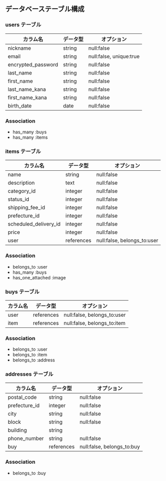 ## データベーステーブル構成

### users テーブル

| カラム名           | データ型   | オプション       |
|-------------------|----------|-------------------|
| nickname          | string   | null:false       |
| email             | string   | null:false, unique:true |
| encrypted_password| string   | null:false       |
| last_name         | string   | null:false       |
| first_name        | string   | null:false       |
| last_name_kana    | string   | null:false       |
| first_name_kana   | string   | null:false       |
| birth_date        | date     | null:false       |

### Association
- has_many :buys
- has_many :items

### items テーブル

| カラム名                | データ型 | オプション          |
|------------------------|--------|----------------------|
| name                   | string | null:false          |
| description            | text   | null:false          |
| category_id            | integer| null:false          |
| status_id              | integer| null:false          |
| shipping_fee_id        | integer| null:false          |
| prefecture_id          | integer| null:false          |
| scheduled_delivery_id  | integer| null:false          |
| price                  | integer| null:false          |
| user                   | references | null:false, belongs_to:user |

### Association
- belongs_to :user
- has_many :buys
- has_one_attached :image

### buys テーブル

| カラム名 | データ型 | オプション                   |
|---------|--------|-------------------------------|
| user    | references | null:false, belongs_to:user |
| item    | references | null:false, belongs_to:item |

### Association
- belongs_to :user
- belongs_to :item
- belongs_to :address

### addresses テーブル

| カラム名      | データ型 | オプション                |
|--------------|--------|---------------------------|
| postal_code  | string | null:false                |
| prefecture_id| integer| null:false                |
| city         | string | null:false                |
| block        | string | null:false                |
| building     | string |                           |
| phone_number | string | null:false                |
| buy          | references | null:false, belongs_to:buy |

### Association
- belongs_to :buy